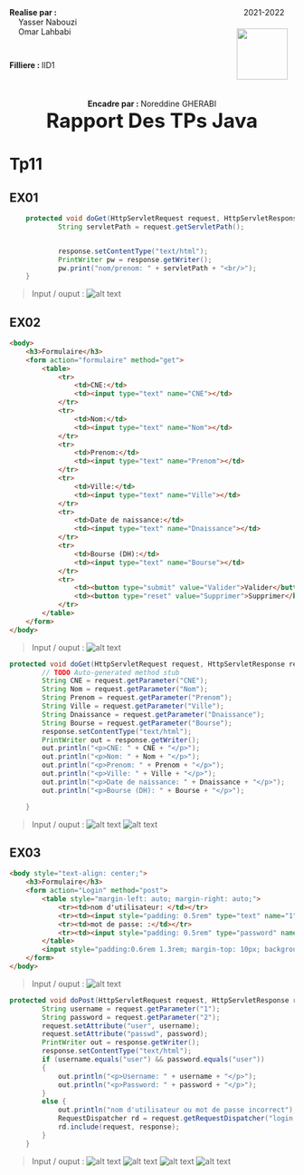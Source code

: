 <div style="display:flex;justify-content:space-between">
    <div>
        <strong>
            Realise par :
        </strong>  
        <br>&nbsp;&nbsp;&nbsp;&nbsp;Yasser Nabouzi
        <br>&nbsp;&nbsp;&nbsp;&nbsp;Omar Lahbabi 
    </div>
    <div>
        <div>
            2021-2022
        </div>
        <div>
            <img src="../td1/assets/ensalogo.png" width = 90 style="margin-top:20px;position:relative;right:12px">
        </div>
    </div>
</div>
<br>
<div style="position:relative;bottom:51px">
    <strong>
        Filliere :
    </strong>  IID1
</div>
<div style = "text-align:center">
    <strong>
        Encadre par : 
    </strong>Noreddine GHERABI 
</div>
<div style="font-size:35px;font-weight:bold;text-align:center;">
    Rapport Des TPs Java
</div>

# Tp11

## EX01
```java
	protected void doGet(HttpServletRequest request, HttpServletResponse response) throws ServletException, IOException {
	        String servletPath = request.getServletPath();


	        response.setContentType("text/html");
	        PrintWriter pw = response.getWriter();
	        pw.print("nom/prenom: " + servletPath + "<br/>");
	}
```
> Input / ouput :
![alt text](assets/result01.png)
## EX02
```html
<body>
	<h3>Formulaire</h3>
	<form action="formulaire" method="get">
		<table>
			<tr>
				<td>CNE:</td>
				<td><input type="text" name="CNE"></td>
			</tr>
			<tr>
				<td>Nom:</td>
				<td><input type="text" name="Nom"></td>
			</tr>
			<tr>
				<td>Prenom:</td>
				<td><input type="text" name="Prenom"></td>
			</tr>
			<tr>
				<td>Ville:</td>
				<td><input type="text" name="Ville"></td>
			</tr>
			<tr>
				<td>Date de naissance:</td>
				<td><input type="text" name="Dnaissance"></td>
			</tr>
			<tr>
				<td>Bourse (DH):</td>
				<td><input type="text" name="Bourse"></td>
			</tr>
			<tr>
				<td><button type="submit" value="Valider">Valider</button></td>
				<td><button type="reset" value="Supprimer">Supprimer</button></td>
			</tr>
		</table>
	</form>
</body>
```
> Input / ouput :
![alt text](assets/formulaire02.png)
```java
protected void doGet(HttpServletRequest request, HttpServletResponse response) throws ServletException, IOException {
		// TODO Auto-generated method stub
		String CNE = request.getParameter("CNE");
		String Nom = request.getParameter("Nom");
		String Prenom = request.getParameter("Prenom");
		String Ville = request.getParameter("Ville");
		String Dnaissance = request.getParameter("Dnaissance");
		String Bourse = request.getParameter("Bourse");
		response.setContentType("text/html");
		PrintWriter out = response.getWriter();
		out.println("<p>CNE: " + CNE + "</p>");
		out.println("<p>Nom: " + Nom + "</p>");
		out.println("<p>Prenom: " + Prenom + "</p>");
		out.println("<p>Ville: " + Ville + "</p>");
		out.println("<p>Date de naissance: " + Dnaissance + "</p>");
		out.println("<p>Bourse (DH): " + Bourse + "</p>");

	}
```
> Input / ouput :
![alt text](assets/resultt02.png)
![alt text](assets/affichage02.png)
## EX03
```html
<body style="text-align: center;">
	<h3>Formulaire</h3>
	<form action="Login" method="post">
		<table style="margin-left: auto; margin-right: auto;">
			<tr><td>nom d'utilisateur: </td></tr>
			<tr><td><input style="padding: 0.5rem" type="text" name="1"></td></tr>
			<tr><td>mot de passe: :</td></tr>
			<tr><td><input style="padding: 0.5rem" type="password" name="2"></td></tr>
		</table>
		<input style="padding:0.6rem 1.3rem; margin-top: 10px; background-color: #00FFAB; border-radius: 10px; border: none; " type="submit" value="Login">
	</form>
</body>
```

> Input / ouput :
![alt text](assets/login03.png)
```java
protected void doPost(HttpServletRequest request, HttpServletResponse response) throws ServletException, IOException {
		String username = request.getParameter("1");
		String password = request.getParameter("2");
		request.setAttribute("user", username);
		request.setAttribute("passwd", password);
		PrintWriter out = response.getWriter();
		response.setContentType("text/html");
		if (username.equals("user") && password.equals("user"))
		{		
			out.println("<p>Username: " + username + "</p>");
			out.println("<p>Password: " + password + "</p>");
		}
		else {
			out.println("nom d'utilisateur ou mot de passe incorrect");
			RequestDispatcher rd = request.getRequestDispatcher("login.jsp");
			rd.include(request, response);
		}
	}
```
> Input / ouput :
![alt text](assets/invalid.png)
![alt text](assets/invalid03.png)
![alt text](assets/valid.png)
![alt text](assets/valid03.png)
